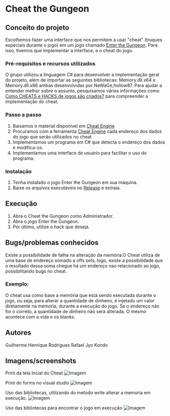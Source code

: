 # Cheat the Gungeon

## Conceito do projeto
Escolhemos fazer uma interface que nos permitem a usar "cheat" (truques especiais durante o jogo) em um jogo chamado  [Enter the Gungeon](https://store.steampowered.com/app/311690/Enter_the_Gungeon). Para isso, tivemos que implementar a interface, e o cheat do jogo.

### Pré-requisitos e recursos utilizados

O grupo utilizou a linguagem C# para desenvolver a implementação geral do projeto, além de importar as seguintes bibliotecas: Memory.dll.x64 e Memory.dll.x86 ambas desenvolvidas por NeWaGe,hollow87.
Para ajudar a entender melhor sobre o assunto, pesquisamos várias informações como [Como CHEATS e HACKS de jogos são criados?](https://www.youtube.com/watch?v=0w6Pb2p-r5o) para  compreender a implementação do cheat.

### Passo a passo

1. Baixamos o material disponível em [Cheat Engine](https://www.cheatengine.org/)
2. Procuramos com a ferramenta [Cheat Engine](https://www.cheatengine.org/) cada endereço dos dados do jogo que serão utilizados no cheat
3. Implementamos um programa em C# que detecta o endereço dos dados e modifica-os.
4. Implementamos uma interface de usuário para facilitar o uso do programa.

### Instalação
1. Tenha instalado o jogo Enter the Gungeon em sua máquina.
2. Baixe os arquivos executáveis no [Release](https://github.com/nyanham/Cheat-the-Gungeon/releases/tag/1) e extraia.
  

## Execução
1. Abra o Cheat the Gungeon como Administrador.
2. Abra o jogo Enter the Gungeon.
3. Por último, utilize o hack que deseja.
 
 
## Bugs/problemas conhecidos
Existe a possibilidade de falha na alteração da memória.O Cheat utiliza de uma base de endereço somado a offs sets, logo, existe a possibilidade que o resultado dessa soma chegue há um endereço nao relacionado ao jogo, possibilitando bugs no cheat.

### Exemplo:
O cheat usa como base a memória que está sendo executada durante o jogo, ou seja, para alterar a quantidade de dinheiro, é injetado um valor diretamente na memoria, durante a execução do jogo. Se o endereço não for o correto, a quantidade de dinheiro não será alterada. O mesmo acontece com a vida e os blanks.

## Autores
Guilherme Henrique Rodrigues
Rafael Jyo Kondo

## Imagens/screenshots

Print da tela Incial do Cheat
![Imagem](https://github.com/nyanham/Cheat-the-Gungeon/blob/master/screenshot_1.png)

Print do forms no visual studio
![Imagem](https://github.com/nyanham/Cheat-the-Gungeon/blob/master/screenshot_2.png)

Uso das bibliotecas, utilizando do metodo write alterar a memoria em execução.
![Imagem](https://github.com/nyanham/Cheat-the-Gungeon/blob/master/screenshot_3.png)

Uso das bibliotecas para encontrar o jogo em execução
![Imagem](https://github.com/nyanham/Cheat-the-Gungeon/blob/master/screenshot_4.png)


